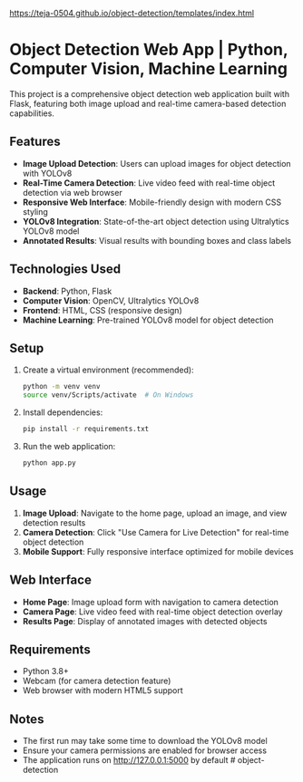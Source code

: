 https://teja-0504.github.io/object-detection/templates/index.html

# Object Detection Web App | Python, Computer Vision, Machine Learning

This project is a comprehensive object detection web application built with Flask, featuring both image upload and real-time camera-based detection capabilities.

## Features

- **Image Upload Detection**: Users can upload images for object detection with YOLOv8
- **Real-Time Camera Detection**: Live video feed with real-time object detection via web browser
- **Responsive Web Interface**: Mobile-friendly design with modern CSS styling
- **YOLOv8 Integration**: State-of-the-art object detection using Ultralytics YOLOv8 model
- **Annotated Results**: Visual results with bounding boxes and class labels

## Technologies Used

- **Backend**: Python, Flask
- **Computer Vision**: OpenCV, Ultralytics YOLOv8
- **Frontend**: HTML, CSS (responsive design)
- **Machine Learning**: Pre-trained YOLOv8 model for object detection

## Setup

1. Create a virtual environment (recommended):
   ```bash
   python -m venv venv
   source venv/Scripts/activate  # On Windows
   ```

2. Install dependencies:
   ```bash
   pip install -r requirements.txt
   ```

3. Run the web application:
   ```bash
   python app.py
   ```

## Usage

1. **Image Upload**: Navigate to the home page, upload an image, and view detection results
2. **Camera Detection**: Click "Use Camera for Live Detection" for real-time object detection
3. **Mobile Support**: Fully responsive interface optimized for mobile devices

## Web Interface

- **Home Page**: Image upload form with navigation to camera detection
- **Camera Page**: Live video feed with real-time object detection overlay
- **Results Page**: Display of annotated images with detected objects

## Requirements

- Python 3.8+
- Webcam (for camera detection feature)
- Web browser with modern HTML5 support

## Notes

- The first run may take some time to download the YOLOv8 model
- Ensure your camera permissions are enabled for browser access
- The application runs on http://127.0.0.1:5000 by default
#   o b j e c t - d e t e c t i o n 
 
 
